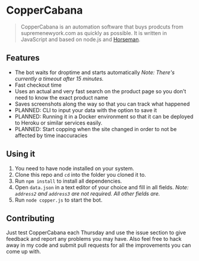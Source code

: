# CopperCabana
> CopperCabana is an automation software that buys prodcuts from supremenewyork.com as quickly as possible. It is written in JavaScript and based on node.js and [Horseman](https://github.com/johntitus/node-horseman).

## Features
- The bot waits for droptime and starts automatically _Note: There's currently a timeout after 15 minutes._
- Fast checkout time
- Uses an actual and very fast search on the product page so you don't need to know the exact product name
- Saves screenshots along the way so that you can track what happened
- PLANNED: CLI to input your data with the option to save it
- PLANNED: Running it in a Docker environment so that it can be deployed to Heroku or similar services easily.
- PLANNED: Start copping when the site changed in order to not be affected by time inaccuracies

## Using it
1. You need to have node installed on your system.
2. Clone this repo and `cd` into the folder you cloned it to.
3. Run `npm install` to install all dependencies.
4. Open `data.json` in a text editor of your choice and fill in all fields. _Note: `address2` and `address3` are not required. All other fields are._
5. Run `node copper.js` to start the bot.

## Contributing
Just test CopperCabana each Thursday and use the issue section to give feedback and report any problems you may have.
Also feel free to hack away in my code and submit pull requests for all the improvements you can come up with.
